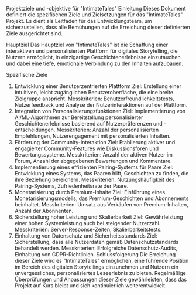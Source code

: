 Projektziele und -objektive für "IntimateTales"
Einleitung
Dieses Dokument definiert die spezifischen Ziele und Zielsetzungen für das "IntimateTales" Projekt. Es dient als Leitfaden für das Entwicklungsteam, um sicherzustellen, dass alle Bemühungen auf die Erreichung dieser definierten Ziele ausgerichtet sind.

Hauptziel
Das Hauptziel von "IntimateTales" ist die Schaffung einer interaktiven und personalisierten Plattform für digitales Storytelling, die Nutzern ermöglicht, in einzigartige Geschichtenerlebnisse einzutauchen und dabei eine tiefe, emotionale Verbindung zu den Inhalten aufzubauen.

Spezifische Ziele
1. Entwicklung einer Benutzerzentrierten Plattform
Ziel: Erstellung einer intuitiven, leicht zugänglichen Benutzeroberfläche, die eine breite Zielgruppe anspricht.
Messkriterien: Benutzerfreundlichkeitstests, Nutzerfeedback und Analyse der Nutzerinteraktionen auf der Plattform.
2. Integration von Personalisierungsfunktionen
Ziel: Implementierung von AI/ML-Algorithmen zur Bereitstellung personalisierter Geschichtenerlebnisse basierend auf Nutzerpräferenzen und -entscheidungen.
Messkriterien: Anzahl der personalisierten Empfehlungen, Nutzerengagement mit personalisierten Inhalten.
3. Förderung der Community-Interaktion
Ziel: Etablierung aktiver und engagierter Community-Features wie Diskussionsforen und Bewertungssysteme.
Messkriterien: Anzahl der aktiven Nutzer im Forum, Anzahl der abgegebenen Bewertungen und Kommentare.
4. Implementierung eines effizienten Pairing-Systems für Paare
Ziel: Entwicklung eines Systems, das Paaren hilft, Geschichten zu finden, die ihre Beziehung bereichern.
Messkriterien: Nutzungshäufigkeit des Pairing-Systems, Zufriedenheitsrate der Paare.
5. Monetarisierung durch Premium-Inhalte
Ziel: Einführung eines Monetarisierungsmodells, das Premium-Geschichten und Abonnements beinhaltet.
Messkriterien: Umsatz aus Verkäufen von Premium-Inhalten, Anzahl der Abonnenten.
6. Sicherstellung hoher Leistung und Skalierbarkeit
Ziel: Gewährleistung einer hohen Systemleistung auch bei steigender Nutzerzahl.
Messkriterien: Server-Response-Zeiten, Skalierbarkeitstests.
7. Einhaltung von Datenschutz und Sicherheitsstandards
Ziel: Sicherstellung, dass alle Nutzerdaten gemäß Datenschutzstandards behandelt werden.
Messkriterien: Erfolgreiche Datenschutz-Audits, Einhaltung von GDPR-Richtlinien.
Schlussfolgerung
Die Erreichung dieser Ziele wird es "IntimateTales" ermöglichen, eine führende Position im Bereich des digitalen Storytellings einzunehmen und Nutzern ein unvergessliches, personalisiertes Leseerlebnis zu bieten. Regelmäßige Überprüfungen und Anpassungen dieser Ziele gewährleisten, dass das Projekt auf Kurs bleibt und sich kontinuierlich weiterentwickelt.